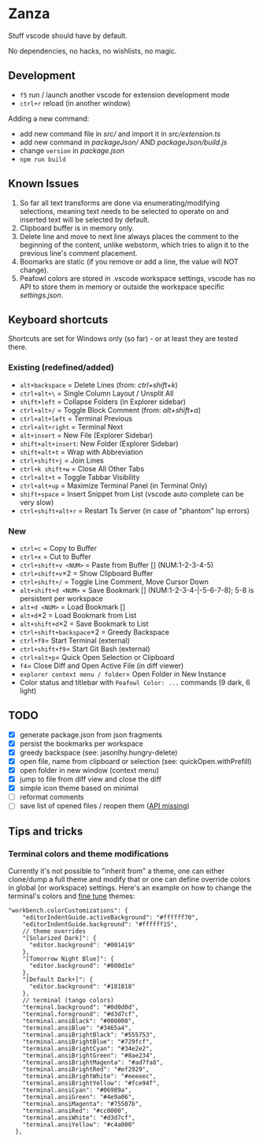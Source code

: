 # Zanza

Stuff vscode should have by default.

No dependencies, no hacks, no wishlists, no magic.

## Development

- `f5` run / launch another vscode for extension development mode
- `ctrl+r` reload (in another window)

Adding a new command:

- add new command file in _src/_ and import it in _src/extension.ts_
- add new command in _packageJson/_ AND _packageJson/build.js_
- change `version` in _package.json_
- `npm run build`

## Known Issues

1. So far all text transforms are done via enumerating/modifying selections,
   meaning text needs to be selected to operate on and inserted text will be selected by default.
2. Clipboard buffer is in memory only.
3. Delete line and move to next line always places the comment to the beginning of the content,
   unlike webstorm, which tries to align it to the previous line's comment placement.
4. Boomarks are static (if you remove or add a line, the value will NOT change).
5. Peafowl colors are stored in .vscode workspace settings, vscode has no API
   to store them in memory or outside the workspace specific _settings.json_.

## Keyboard shortcuts

Shortcuts are set for Windows only (so far) - or at least they are tested there.

### Existing (redefined/added)

- `alt+backspace` = Delete Lines (from: _ctrl+shift+k_)
- `ctrl+alt+\` = Single Column Layout / Unsplit All
- `shift+left` = Collapse Folders (in Explorer sidebar)
- `ctrl+alt+/` = Toggle Block Comment (from: _alt+shift+a_)
- `ctrl+alt+left` = Terminal Previous
- `ctrl+alt+right` = Terminal Next
- `alt+insert` = New File (Explorer Sidebar)
- `shift+alt+insert`: New Folder (Explorer Sidebar)
- `shift+alt+t` = Wrap with Abbreviation
- `ctrl+shift+j` = Join Lines
- `ctrl+k shift+w` = Close All Other Tabs
- `ctrl+alt+t` = Toggle Tabbar Visibility
- `ctrl+alt+up` = Maximize Terminal Panel (in Terminal Only)
- `shift+space` = Insert Snippet from List (vscode auto complete can be very slow)
- `ctrl+shift+alt+r` = Restart Ts Server (in case of "phantom" lsp errors)

### New

- `ctrl+c` = Copy to Buffer
- `ctrl+x` = Cut to Buffer
- `ctrl+shift+v <NUM>` = Paste from Buffer [<NUM>] (NUM:1-2-3-4-5)
- `ctrl+shift+v`×2 = Show Clipboard Buffer
- `ctrl+shift+/` = Toggle Line Comment, Move Cursor Down
- `alt+shift+d <NUM>` = Save Bookmark [<NUM>] (NUM:1-2-3-4-|-5-6-7-8); 5-8 is persistent per workspace
- `alt+d <NUM>` = Load Bookmark [<NUM>]
- `alt+d`×2 = Load Bookmark from List
- `alt+shift+d`×2 = Save Bookmark to List
- `ctrl+shift+backspace`×2 = Greedy Backspace
- `ctrl+f9`= Start Terminal (external)
- `ctrl+shift+f9`= Start Git Bash (external)
- `ctrl+alt+p`= Quick Open Selection or Clipboard
- `f4`= Close Diff and Open Active File (in diff viewer)
- `explorer context menu / folder`= Open Folder in New Instance
- Color status and titlebar with `Peafowl Color: ...` commands (9 dark, 6 light)

## TODO

- [x] generate package.json from json fragments
- [x] persist the bookmarks per workspace
- [x] greedy backspace (see: jasonlhy.hungry-delete)
- [x] open file, name from clipboard or selection (see: quickOpen.withPrefill)
- [x] open folder in new window (context menu)
- [x] jump to file from diff view and close the diff
- [x] simple icon theme based on minimal
- [ ] reformat comments
- [ ] save list of opened files / reopen them ([API missing](https://github.com/Microsoft/vscode/issues/15178))

## Tips and tricks

### Terminal colors and theme modifications

Currently it's not possible to "inherit from" a theme, one can either clone/dump a full theme and modify
that or one can define override colors in global (or workspace) settings. Here's an example on how to change
the terminal's colors and [fine tune](https://code.visualstudio.com/docs/getstarted/themes#_customizing-a-color-theme)
themes:

```jsonc
"workbench.colorCustomizations": {
    "editorIndentGuide.activeBackground": "#ffffff70",
    "editorIndentGuide.background": "#ffffff15",
    // theme overrides
    "[Solarized Dark]": {
      "editor.background": "#001419"
    },
    "[Tomorrow Night Blue]": {
      "editor.background": "#000d1e"
    },
    "[Default Dark+]": {
      "editor.background": "#181818"
    },
    // terminal (tango colors)
    "terminal.background": "#0d0d0d",
    "terminal.foreground": "#d3d7cf",
    "terminal.ansiBlack": "#000000",
    "terminal.ansiBlue": "#3465a4",
    "terminal.ansiBrightBlack": "#555753",
    "terminal.ansiBrightBlue": "#729fcf",
    "terminal.ansiBrightCyan": "#34e2e2",
    "terminal.ansiBrightGreen": "#8ae234",
    "terminal.ansiBrightMagenta": "#ad7fa8",
    "terminal.ansiBrightRed": "#ef2929",
    "terminal.ansiBrightWhite": "#eeeeec",
    "terminal.ansiBrightYellow": "#fce94f",
    "terminal.ansiCyan": "#06989a",
    "terminal.ansiGreen": "#4e9a06",
    "terminal.ansiMagenta": "#75507b",
    "terminal.ansiRed": "#cc0000",
    "terminal.ansiWhite": "#d3d7cf",
    "terminal.ansiYellow": "#c4a000"
  },
```
